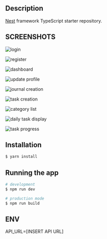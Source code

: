 ## Description

[Nest](https://github.com/nestjs/nest) framework TypeScript starter repository.

## SCREENSHOTS
![login](https://github.com/Zhi0105/journal-app/assets/88585596/41ccea8d-702c-47b1-963d-8b7b09f9359b)

![register](https://github.com/Zhi0105/journal-app/assets/88585596/24efe613-b8a1-4dfb-8b3b-be5cab0051d3)

![dashboard](https://github.com/Zhi0105/journal-app/assets/88585596/9a9d1465-bb58-4b1c-835f-1568ef5714e2)

![update profile](https://github.com/Zhi0105/journal-app/assets/88585596/4598dee1-0926-4f00-91f2-1a2c58495475)

![journal creation](https://github.com/Zhi0105/journal-app/assets/88585596/770a8c9c-bf26-4658-97aa-268cf5e75df8)

![task creation](https://github.com/Zhi0105/journal-app/assets/88585596/c3fe2ee7-6194-4921-b0c9-2ca160e42f31)

![category list](https://github.com/Zhi0105/journal-app/assets/88585596/ad42161b-4c5d-42ef-a78c-a0fccbd3b898)

![daily task display](https://github.com/Zhi0105/journal-app/assets/88585596/6214d60c-f762-4e7d-81da-5c566eb98296)

![task progress](https://github.com/Zhi0105/journal-app/assets/88585596/17d8d90f-a71c-4826-8755-ede888ca396c)

## Installation
```bash
$ yarn install

```

## Running the app

```bash
# development
$ npm run dev

# production mode
$ npm run build
```

## ENV
API_URL=[INSERT API URL]
